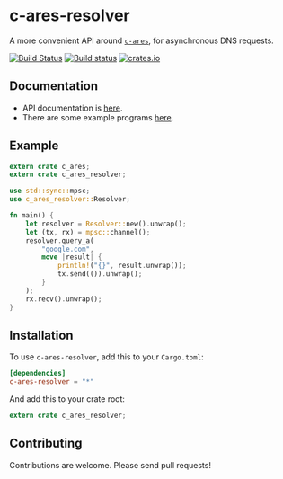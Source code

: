 # c-ares-resolver #

A more convenient API around [`c-ares`](https://github.com/dimbleby/rust-c-ares/), for asynchronous DNS requests.

[![Build Status](https://travis-ci.org/dimbleby/c-ares-resolver.svg?branch=master)](https://travis-ci.org/dimbleby/c-ares-resolver)
[![Build status](https://ci.appveyor.com/api/projects/status/m9o3f4u6wuofq8k9/branch/master?svg=true)](https://ci.appveyor.com/project/dimbleby/c-ares-resolver/branch/master)
[![crates.io](http://meritbadge.herokuapp.com/c-ares-resolver)](https://crates.io/crates/c-ares-resolver)

## Documentation ##

- API documentation is [here](http://dimbleby.github.io/c-ares-resolver).
- There are some example programs [here](https://github.com/dimbleby/c-ares-resolver/tree/master/examples).

## Example ##

```rust
extern crate c_ares;
extern crate c_ares_resolver;

use std::sync::mpsc;
use c_ares_resolver::Resolver;

fn main() {
    let resolver = Resolver::new().unwrap();
    let (tx, rx) = mpsc::channel();
    resolver.query_a(
        "google.com",
        move |result| {
            println!("{}", result.unwrap());
            tx.send(()).unwrap();
        }
    );
    rx.recv().unwrap();
}
```

## Installation ##

To use `c-ares-resolver`, add this to your `Cargo.toml`:

```toml
[dependencies]
c-ares-resolver = "*"
```

And add this to your crate root:

```rust
extern crate c_ares_resolver;
```

## Contributing ##

Contributions are welcome.  Please send pull requests!
